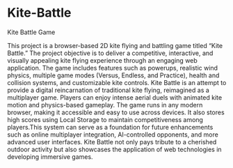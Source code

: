 # Kite-Battle
Kite Battle Game

This project is a browser-based 2D kite flying and battling game titled “Kite Battle.” The project objective is to deliver a competitive, interactive, and visually appealing kite flying experience through an engaging web application. The game includes features such as powerups, realistic wind physics, multiple game modes (Versus, Endless, and Practice), health and collision systems, and customizable kite controls. Kite Battle is an attempt to provide a digital reincarnation of traditional kite flying, reimagined as a multiplayer game. Players can enjoy intense aerial duels with animated kite motion and physics-based gameplay. The game runs in any modern browser, making it accessible and easy to use across devices. It also stores high scores using Local Storage to maintain competitiveness among players.This system can serve as a foundation for future enhancements such as online multiplayer integration, AI-controlled opponents, and more advanced user interfaces. Kite Battle not only pays tribute to a cherished outdoor activity but also showcases the application of web technologies in developing immersive games.
